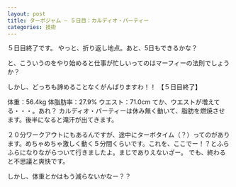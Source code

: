 ```yaml
---
layout: post
title: ターボジャム – ５日目：カルディオ・パーティー
categories: 技術
---
```


５日目終了です。
やっと、折り返し地点。あと、5日もできるかな？

と、こういうのをやり始めると仕事が忙しいってのはマーフィーの法則でしょうか？

しかし、どっちも諦めることなくがんばりますわ！！
【５日目終了】

体重：56.4kg
体脂肪率：27.9%
ウエスト：71.0cm
てか、ウエストが増えてる・・・。あれ？
カルディオ・パーティーは休み無く動いて、脂肪を燃焼させます。後半になると滝汗が出てきます。

２０分ワークアウトにもあるんですが、途中にターボタイム（？）ってのがあります。めちゃめちゃ激しく動く５分間くらいです。これを、ここでー！？とふらふらになりながらついて行きましたよ。まじでありえないざー。
でも、終わると不思議と爽快です。

しかし、体重とかはもう減らないかなー？？

